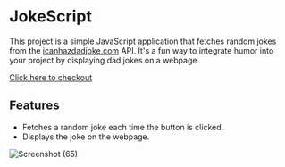 # JokeScript

This project is a simple JavaScript application that fetches random jokes from the [icanhazdadjoke.com](https://icanhazdadjoke.com/) API. It's a fun way to integrate humor into your project by displaying dad jokes on a webpage.

[Click here to checkout](https://alsami-ansari.github.io/JokeScript/)

## Features

- Fetches a random joke each time the button is clicked.
- Displays the joke on the webpage.

![Screenshot (65)](https://github.com/user-attachments/assets/a733d242-ca8b-497f-8514-b8d67c9edaba)
